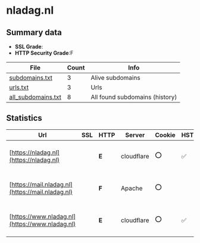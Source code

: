 

# nladag.nl
## Summary data


 - **SSL Grade**:
 - **HTTP Security Grade**:F


| File       | Count | Info |
|------------|-------|------|
|[subdomains.txt](/data/nladag.nl/subdomains.txt)|3|Alive subdomains|
|[urls.txt](/data/nladag.nl/urls.txt)|3|Urls|
|[all_subdomains.txt](/data/nladag.nl/all_subdomains.txt)|8|All found subdomains (history)|


## Statistics


| Url | SSL | HTTP | Server | Cookie | HSTS | CORS | CTO | CSP | XFO | XXP | RP |FP| Tech |Title |
|--------|-------|-------|------|------|------|------|------|------|------|------|------|------|------|------|
|[https://nladag.nl](https://nladag.nl)| | **E**|cloudflare|:o: |:white_check_mark: | | | | | | :white_check_mark: | |Cloudflare HSTS HTTP/3 PHP|Home NL Arbeidsi...|
|[https://mail.nladag.nl](https://mail.nladag.nl)| | **F**|Apache|:o: | | | | | | | :white_check_mark: | |Apache HTTP Server PHP||
|[https://www.nladag.nl](https://www.nladag.nl)| | **E**|cloudflare|:o: |:white_check_mark: | | | | | | :white_check_mark: | |Cloudflare HSTS HTTP/3 PHP||

